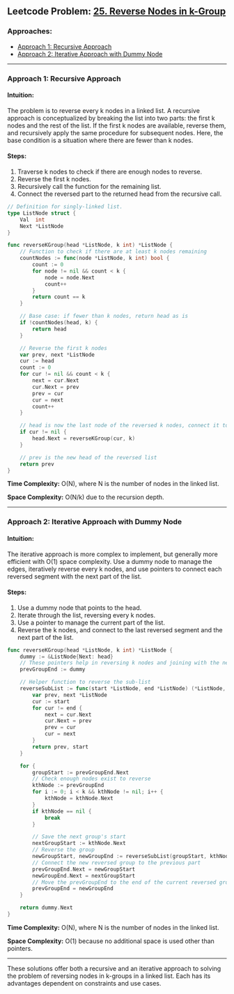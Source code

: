 ## Leetcode Problem: [25. Reverse Nodes in k-Group](https://leetcode.com/problems/reverse-nodes-in-k-group/)

### Approaches:
- [Approach 1: Recursive Approach](#approach-1-recursive-approach)
- [Approach 2: Iterative Approach with Dummy Node](#approach-2-iterative-approach-with-dummy-node)

---

### Approach 1: Recursive Approach

#### Intuition:
The problem is to reverse every k nodes in a linked list. A recursive approach is conceptualized by breaking the list into two parts: the first k nodes and the rest of the list. If the first k nodes are available, reverse them, and recursively apply the same procedure for subsequent nodes. Here, the base condition is a situation where there are fewer than k nodes.

#### Steps:
1. Traverse k nodes to check if there are enough nodes to reverse.
2. Reverse the first k nodes.
3. Recursively call the function for the remaining list.
4. Connect the reversed part to the returned head from the recursive call.

```go
// Definition for singly-linked list.
type ListNode struct {
    Val  int
    Next *ListNode
}

func reverseKGroup(head *ListNode, k int) *ListNode {
    // Function to check if there are at least k nodes remaining
    countNodes := func(node *ListNode, k int) bool {
        count := 0
        for node != nil && count < k {
            node = node.Next
            count++
        }
        return count == k
    }

    // Base case: if fewer than k nodes, return head as is
    if !countNodes(head, k) {
        return head
    }

    // Reverse the first k nodes
    var prev, next *ListNode
    cur := head
    count := 0
    for cur != nil && count < k {
        next = cur.Next
        cur.Next = prev
        prev = cur
        cur = next
        count++
    }

    // head is now the last node of the reversed k nodes, connect it to the result of next nodes
    if cur != nil {
        head.Next = reverseKGroup(cur, k)
    }

    // prev is the new head of the reversed list
    return prev
}
```

**Time Complexity:** O(N), where N is the number of nodes in the linked list.

**Space Complexity:** O(N/k) due to the recursion depth.

---

### Approach 2: Iterative Approach with Dummy Node

#### Intuition:
The iterative approach is more complex to implement, but generally more efficient with O(1) space complexity. Use a dummy node to manage the edges, iteratively reverse every k nodes, and use pointers to connect each reversed segment with the next part of the list.

#### Steps:
1. Use a dummy node that points to the head.
2. Iterate through the list, reversing every k nodes.
3. Use a pointer to manage the current part of the list.
4. Reverse the k nodes, and connect to the last reversed segment and the next part of the list.

```go
func reverseKGroup(head *ListNode, k int) *ListNode {
    dummy := &ListNode{Next: head}
    // These pointers help in reversing k nodes and joining with the next part
    prevGroupEnd := dummy

    // Helper function to reverse the sub-list
    reverseSubList := func(start *ListNode, end *ListNode) (*ListNode, *ListNode) {
        var prev, next *ListNode
        cur := start
        for cur != end {
            next = cur.Next
            cur.Next = prev
            prev = cur
            cur = next
        }
        return prev, start
    }

    for {
        groupStart := prevGroupEnd.Next
        // Check enough nodes exist to reverse
        kthNode := prevGroupEnd
        for i := 0; i < k && kthNode != nil; i++ {
            kthNode = kthNode.Next
        }
        if kthNode == nil {
            break
        }

        // Save the next group's start
        nextGroupStart := kthNode.Next
        // Reverse the group
        newGroupStart, newGroupEnd := reverseSubList(groupStart, kthNode.Next)
        // Connect the new reversed group to the previous part
        prevGroupEnd.Next = newGroupStart
        newGroupEnd.Next = nextGroupStart
        // Move the prevGroupEnd to the end of the current reversed group
        prevGroupEnd = newGroupEnd
    }

    return dummy.Next
}
```

**Time Complexity:** O(N), where N is the number of nodes in the linked list.

**Space Complexity:** O(1) because no additional space is used other than pointers. 

---

These solutions offer both a recursive and an iterative approach to solving the problem of reversing nodes in k-groups in a linked list. Each has its advantages dependent on constraints and use cases.

